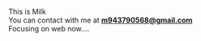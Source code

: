 This is Milk<br>
You can contact with me at <b>m943790568@gmail.com</b><br>
Focusing on web now....<br>

<!---
Milk0217/Milk0217 is a ✨ special ✨ repository because its `README.md` (this file) appears on your GitHub profile.
You can click the Preview link to take a look at your changes.
--->

